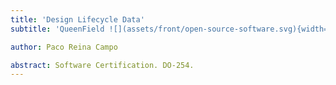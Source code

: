 ```yaml
---
title: 'Design Lifecycle Data'
subtitle: 'QueenField ![](assets/front/open-source-software.svg){width=17cm}'

author: Paco Reina Campo

abstract: Software Certification. DO-254.
---
```

